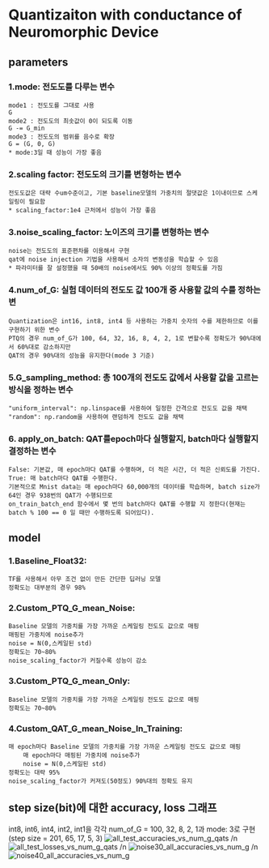 # Quantizaiton with conductance of Neuromorphic Device

## parameters

### 1.mode: 전도도를 다루는 변수

	mode1 : 전도도를 그대로 사용
	G
	mode2 : 전도도의 최솟값이 0이 되도록 이동
	G -= G_min
	mode3 : 전도도의 범위를 음수로 확장
	G = (G, 0, G)
	* mode:3일 때 성능이 가장 좋음

### 2.scaling factor: 전도도의 크기를 변형하는 변수
	
	전도도값은 대략 수um수준이고, 기본 baseline모델의 가중치의 절댓값은 1이내이므로 스케일링이 필요함
	* scaling_factor:1e4 근처에서 성능이 가장 좋음

### 3.noise_scaling_factor: 노이즈의 크기를 변형하는 변수

	noise는 전도도의 표준편차를 이용해서 구현
	qat에 noise injection 기법을 사용해서 소자의 변동성을 학습할 수 있음
	* 파라미터를 잘 설정했을 때 50배의 noise에서도 90% 이상의 정확도를 가짐

### 4.num_of_G: 실험 데이터의 전도도 값 100개 중 사용할 값의 수를 정하는 변
	
	Quantization은 int16, int8, int4 등 사용하는 가중치 숫자의 수를 제한하므로 이를 구현하기 위한 변수
	PTQ의 경우 num_of_G가 100, 64, 32, 16, 8, 4, 2, 1로 변할수록 정확도가 90%대에서 60%대로 감소하지만
	QAT의 경우 90%대의 성능을 유지한다(mode 3 기준)

### 5.G_sampling_method: 총 100개의 전도도 값에서 사용할 값을 고르는 방식을 정하는 변수

	"uniform_interval": np.linspace를 사용하여 일정한 간격으로 전도도 값을 채택 
	"random": np.random을 사용하여 랜덤하게 전도도 값을 채택

### 6. apply_on_batch: QAT를epoch마다 실행할지, batch마다 실행할지 결정하는 변수

	False: 기본값, 매 epoch마다 QAT를 수행하며, 더 적은 시간, 더 적은 신뢰도를 가진다.
	True: 매 batch마다 QAT를 수행한다.
	기본적으로 Mnist data는 매 epoch마다 60,000개의 데이터를 학습하며, batch size가 64인 경우 938번의 QAT가 수행되므로
	on_train_batch_end 함수에서 몇 번의 batch마다 QAT를 수행할 지 정한다(현재는 batch % 100 == 0 일 때만 수행하도록 되어있다).

## model

### 1.Baseline_Float32: 
	
	TF를 사용해서 아무 조건 없이 만든 간단한 딥러닝 모델	 
	정확도는 대부분의 경우 98%

### 2.Custom_PTQ_G_mean_Noise:
	
	Baseline 모델의 가중치를 가장 가까운 스케일링 전도도 값으로 매핑
	매핑된 가중치에 noise추가
	noise = N(0,스케일된 std)
	정확도는 70~80%
	noise_scaling_factor가 커질수록 성능이 감소
 
### 3.Custom_PTQ_G_mean_Only:
	
	Baseline 모델의 가중치를 가장 가까운 스케일링 전도도 값으로 매핑
	정확도는 70~80% 	

### 4.Custom_QAT_G_mean_Noise_In_Training:

	매 epoch마다 Baseline 모델의 가중치를 가장 가까운 스케일링 전도도 값으로 매핑
       	매 epoch마다 매핑된 가중치에 noise추가 
        noise = N(0,스케일된 std)
	정확도는 대략 95%
	noise_scaling_factor가 커져도(50정도) 90%대의 정확도 유지

 ## step size(bit)에 대한 accuracy, loss 그래프
int8, int6, int4, int2, int1을 각각 num_of_G = 100, 32, 8, 2, 1과 mode: 3로 구현 (step size = 201, 65, 17, 5, 3)
![all_test_accuracies_vs_num_g_qats](https://github.com/user-attachments/assets/dcbbf1cb-b9bb-4ba2-8a05-9b851c9898c3) /n
![all_test_losses_vs_num_g_qats](https://github.com/user-attachments/assets/93ae5181-8f0d-47e4-b97f-053704ba4b3a) /n
![noise30_all_accuracies_vs_num_g](https://github.com/user-attachments/assets/c72156d2-e33c-464b-b590-0c07afad4b51) /n
![noise40_all_accuracies_vs_num_g](https://github.com/user-attachments/assets/adfeb68b-8e6c-4ca5-997d-2af0014f39fc)

